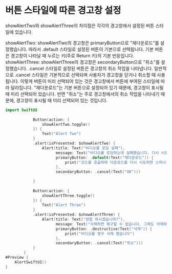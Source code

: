 # 버튼 스타일에 따른 경고창 설정
showAlertTwo와 showAlertThree의 차이점은 각각의 경고창에서 설정된 버튼 스타일에 있습니다.

showAlertTwo:
showAlertTwo의 경고창은 primaryButton으로 "재다운로드"를 설정했습니다.
따라서 .default 스타일로 설정된 버튼이 기본으로 선택됩니다.
기본 버튼은 경고창이 나타날 때 누르는 키(주로 Return 키)의 기본 반응입니다.
showAlertThree:
showAlertThree의 경고창은 secondaryButton으로 "취소"를 설정했습니다.
.cancel 스타일로 설정된 버튼은 경고창의 취소 작업을 나타냅니다.
일반적으로 .cancel 스타일은 기본적으로 선택되며 사용자가 경고창을 닫거나 취소할 때 사용됩니다.
이렇게 버튼이 미리 선택되어 있는 것은 경고창에서 버튼에 부여된 스타일에 따라 달라집니다. "재다운로드"는 기본 버튼으로 설정되어 있기 때문에, 경고창이 표시될 때 미리 선택되어 있습니다. 반면 "취소"는 주로 경고창에서의 취소 작업을 나타내기 때문에, 경고창이 표시될 때 미리 선택되어 있는 것입니다.

```swift
import SwiftUI
            
            Button(action: {
                showAlertTwo.toggle()
            }) {
                Text("Alert Two")
            }
            .alert(isPresented: $showAlertTwo) {
                Alert(title: Text("비디오를 로딩 실패"),
                      message: Text("비디오를 로딩하는데 실패했습니다. 다시 시도해주세요"),
                      primaryButton: .default(Text("재다운로드")) {
                          print("코드를 호출하여 다운로드를 다시 시도하면 스피너가 나타날 수 있습니다")
                      },
                      secondaryButton: .cancel(Text("OK")))
                
            }
            
            Button(action: {
                showAlertThree.toggle()
            }) {
                Text("Alert Three")
            }
            .alert(isPresented: $showAlertThree) {
                Alert(title: Text("정말 하시겠습니까?"),
                      message: Text("삭제하면 복구할 수 없습니다. 그래도 삭제하시겠습니까?"),
                      primaryButton: .destructive(Text("삭제")) {
                          print("비디오를 영구 삭제 했습니다")
                      },
                      secondaryButton: .cancel(Text("취소")))
            }
        }
#Preview {
    AlertSwiftUI()
}
```
